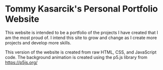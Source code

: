 # Tommy Kasarcik's Personal Portfolio Website

This website is intended to be a portfolio of the projects I have created that I am the most proud of.  I intend this site to grow and change as I create more projects and develop more skills.

This version of the website is created from raw HTML, CSS, and JavaScript code.  The background animation is created using the p5.js library from https://p5js.org/
